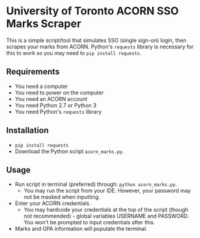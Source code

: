 # University of Toronto ACORN SSO Marks Scraper

This is a simple script/tool that simulates SSO (single sign-on) login, then scrapes your marks from ACORN. Python's `requests` library is necessary for this to work so you may need to `pip install requests`.

## Requirements
 - You need a computer
 - You need to power on the computer
 - You need an ACORN account
 - You need Python 2.7 or Python 3
 - You need Python's `requests` library

## Installation
 - `pip install requests`
 - Download the Python script `acorn_marks.py`.

## Usage
 - Run script in terminal (preferred) through: `python acorn_marks.py`.
   - You may run the script from your IDE. However, your password may not be masked when inputting.
 - Enter your ACORN credentials.
   - You may hardcode your credentials at the top of the script (though not recommended) - global variables USERNAME and PASSWORD. You won't be prompted to input credentials after this.
 - Marks and GPA information will populate the terminal.
